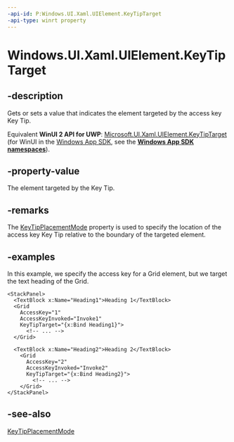 ```yaml
---
-api-id: P:Windows.UI.Xaml.UIElement.KeyTipTarget
-api-type: winrt property
---
```


<!-- Property syntax.
public DependencyObject KeyTipTarget { get;  set; }
-->

# Windows.UI.Xaml.UIElement.KeyTipTarget

## -description
Gets or sets a value that indicates the element targeted by the access key Key Tip.

Equivalent **WinUI 2 API for UWP**: [Microsoft.UI.Xaml.UIElement.KeyTipTarget](/windows/winui/api/microsoft.ui.xaml.uielement.keytiptarget) (for WinUI in the [Windows App SDK](/windows/apps/windows-app-sdk/), see the **[Windows App SDK namespaces](/windows/windows-app-sdk/api/winrt/)**).

## -property-value
The element targeted by the Key Tip.

## -remarks
The [KeyTipPlacementMode](uielement_keytipplacementmode.md) property is used to specify the location of the access key Key Tip relative to the boundary of the targeted element.

## -examples
In this example, we specify the access key for a Grid element, but we target the text heading of the Grid.

```xaml
<StackPanel> 
  <TextBlock x:Name="Heading1">Heading 1</TextBlock> 
  <Grid 
    AccessKey="1" 
    AccessKeyInvoked="Invoke1" 
    KeyTipTarget="{x:Bind Heading1}"> 
      <!-- ... -->
  </Grid> 

  <TextBlock x:Name="Heading2">Heading 2</TextBlock> 
    <Grid 
      AccessKey="2" 
      AccessKeyInvoked="Invoke2" 
      KeyTipTarget="{x:Bind Heading2}"> 
        <!-- ... --> 
    </Grid> 
</StackPanel>  
```

## -see-also
[KeyTipPlacementMode](uielement_keytipplacementmode.md)

